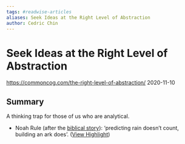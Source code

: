 ```yaml
---
tags: #readwise-articles
aliases: Seek Ideas at the Right Level of Abstraction
author: Cedric Chin
---
```

# Seek Ideas at the Right Level of Abstraction

https://commoncog.com/the-right-level-of-abstraction/
2020-11-10
## Summary
A thinking trap for those of us who are analytical.

- Noah Rule (after the [biblical story](https://en.wikipedia.org/wiki/Noah)): ‘predicting rain doesn’t count, building an ark does’. ([View Highlight](https://read.readwise.io/read/01h4fgew8cnser6baqpr91pw7g))

